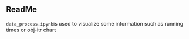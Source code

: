 ## ReadMe

`data_process.ipynb`is used to visualize some information such as running times or obj-itr chart
